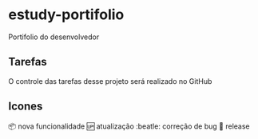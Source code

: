# estudy-portifolio
Portifolio do desenvolvedor

## Tarefas 

O controle das tarefas desse projeto será realizado no GitHub

## Icones

:package: nova funcionalidade
:up: atualização
:beatle: correção de bug
:checkered_flag: release